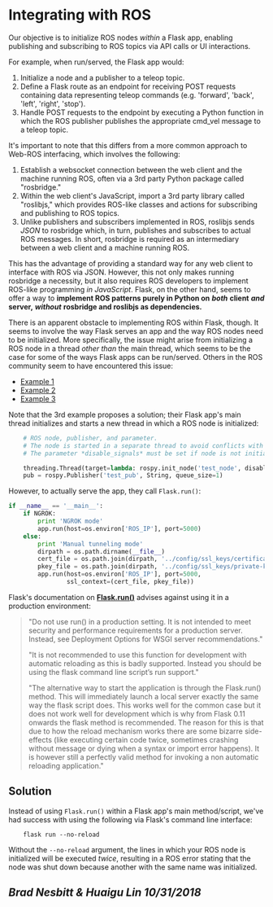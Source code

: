 # Integrating with ROS

Our objective is to initialize ROS nodes _within_ a Flask app, enabling publishing and subscribing to ROS topics via API calls or UI interactions.

For example, when run/served, the Flask app would:

1. Initialize a node and a publisher to a teleop topic.
2. Define a Flask route as an endpoint for receiving POST requests containing data representing teleop commands \(e.g. 'forward', 'back', 'left', 'right', 'stop'\).
3. Handle POST requests to the endpoint by executing a Python function in which the ROS publisher publishes the appropriate cmd\_vel message to a teleop topic.

It's important to note that this differs from a more common approach to Web-ROS interfacing, which involves the following:

1. Establish a websocket connection between the web client and the machine running ROS, often via a 3rd party Python package called "rosbridge."
2. Within the web client's JavaScript, import a 3rd party library called "roslibjs," which provides ROS-like classes and actions for subscribing and publishing to ROS topics.
3. Unlike publishers and subscribers implemented in ROS, roslibjs sends _JSON_ to rosbridge which, in turn, publishes and subscribes to actual ROS messages. In short, rosbridge is required as an intermediary between a web client and a machine running ROS.

This has the advantage of providing a standard way for any web client to interface with ROS via JSON. However, this not only makes running rosbridge a necessity, but it also requires ROS developers to implement ROS-like programming _in JavaScript_. Flask, on the other hand, seems to offer a way to **implement ROS patterns purely in Python on** _**both**_ **client** _**and**_ **server,** _**without**_ **rosbridge and roslibjs as dependencies.**

There is an apparent obstacle to implementing ROS within Flask, though. It seems to involve the way Flask serves an app and the way ROS nodes need to be initialized. More specifically, the issue might arise from initializing a ROS node in a thread _other than_ the main thread, which seems to be the case for some of the ways Flask apps can be run/served. Others in the ROS community seem to have encountered this issue:

* [Example 1](https://answers.ros.org/question/234418/easiest-way-to-implement-http-server-that-can-send-ros-messages/)
* [Example 2](https://amp.reddit.com/r/ROS/comments/42w04t/running_a_web_server_in_ros/)
* [Example 3](http://ros-users.122217.n3.nabble.com/Discourse-ros-org-ROS-Projects-Flask-ask-ros-a-ROS-node-inside-an-Amazon-Alexa-web-service-td4027381.html)

Note that the 3rd example proposes a solution; their Flask app's main thread initializes and starts a new thread in which a ROS node is initialized:

```python
    # ROS node, publisher, and parameter.
    # The node is started in a separate thread to avoid conflicts with Flask.
    # The parameter *disable_signals* must be set if node is not initialized in the main thread.

    threading.Thread(target=lambda: rospy.init_node('test_node', disable_signals=True)).start()
    pub = rospy.Publisher('test_pub', String, queue_size=1)
```

However, to actually serve the app, they call `Flask.run()`:

```python
if __name__ == '__main__':
    if NGROK:
        print 'NGROK mode'
        app.run(host=os.environ['ROS_IP'], port=5000)
    else:
        print 'Manual tunneling mode'
        dirpath = os.path.dirname(__file__)
        cert_file = os.path.join(dirpath, '../config/ssl_keys/certificate.pem')
        pkey_file = os.path.join(dirpath, '../config/ssl_keys/private-key.pem')
        app.run(host=os.environ['ROS_IP'], port=5000,
                ssl_context=(cert_file, pkey_file))
```

Flask's documentation on [**Flask.run\(\)**](http://flask.pocoo.org/docs/0.12/api/) advises against using it in a production environment:

> "Do not use run\(\) in a production setting. It is not intended to meet security and performance requirements for a production server. Instead, see Deployment Options for WSGI server recommendations."
>
> "It is not recommended to use this function for development with automatic reloading as this is badly supported. Instead you should be using the flask command line script’s run support."
>
> "The alternative way to start the application is through the Flask.run\(\) method. This will immediately launch a local server exactly the same way the flask script does. This works well for the common case but it does not work well for development which is why from Flask 0.11 onwards the flask method is recommended. The reason for this is that due to how the reload mechanism works there are some bizarre side-effects \(like executing certain code twice, sometimes crashing without message or dying when a syntax or import error happens\). It is however still a perfectly valid method for invoking a non automatic reloading application."

## Solution

Instead of using `Flask.run()` within a Flask app's main method/script, we've had success with using the following via Flask's command line interface:

```text
    flask run --no-reload
```

Without the `--no-reload` argument, the lines in which your ROS node is initialized will be executed _twice_, resulting in a ROS error stating that the node was shut down because another with the same name was initialized.

## _Brad Nesbitt & Huaigu Lin 10/31/2018_
